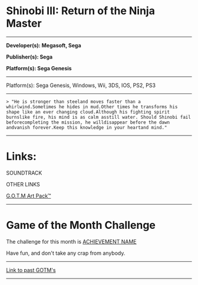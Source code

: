 # Shinobi III: Return of the Ninja Master
------
**Developer(s): Megasoft, Sega**

**Publisher(s): Sega**

**Platform(s): Sega Genesis**

------

Platform(s): Sega Genesis, Windows, Wii, 3DS, IOS, PS2, PS3

---

	> "He is stronger than steeland moves faster than a whirlwind.Sometimes he hides in mud.Other times he transforms his shape like an ever changing cloud.Although his fighting spirit burnslike fire, his mind is as calm asstill water. Should Shinobi fail beforecompleting the mission, he willdisappear before the dawn andvanish forever.Keep this knowledge in your heartand mind."


------

# Links:

SOUNDTRACK

OTHER LINKS

[G.O.T.M Art Pack™]()

------

# Game of the Month Challenge

The challenge for this month is [ACHIEVEMENT NAME]() 

Have fun, and don't take any crap from anybody. 

------
[Link to past GOTM's](https://retropie.org.uk/forum/topic/17174/game-of-the-month-links)	

------
